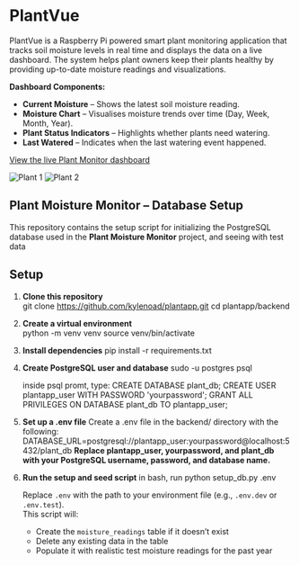 # PlantVue
PlantVue is a Raspberry Pi powered smart plant monitoring application that tracks soil moisture levels in real time and displays the data on a live dashboard. The system helps plant owners keep their plants healthy by providing up-to-date moisture readings and visualizations.

**Dashboard Components:**
- **Current Moisture** – Shows the latest soil moisture reading.  
- **Moisture Chart** – Visualises moisture trends over time (Day, Week, Month, Year).  
- **Plant Status Indicators** – Highlights whether plants need watering.  
- **Last Watered** – Indicates when the last watering event happened.

[View the live Plant Monitor dashboard](https://plantvue.netlify.app/)

![Plant 1](https://github.com/user-attachments/assets/08ac5ba7-ba06-44b1-8266-b46a5c149821)
![Plant 2](https://github.com/user-attachments/assets/7bce8b52-3fc4-4aae-bb98-7fa55d625577)



## Plant Moisture Monitor – Database Setup

This repository contains the setup script for initializing the PostgreSQL database used in the **Plant Moisture Monitor** project, and seeing with test data

## Setup

1. **Clone this repository**  
    git clone https://github.com/kylenoad/plantapp.git
    cd plantapp/backend

2. **Create a virtual environment**  
    python -m venv venv
    source venv/bin/activate

3. **Install dependencies** 
    pip install -r requirements.txt

4. **Create PostgreSQL user and database**
    sudo -u postgres psql

    inside psql promt, type:
        CREATE DATABASE plant_db;
        CREATE USER plantapp_user WITH PASSWORD 'yourpassword';
        GRANT ALL PRIVILEGES ON DATABASE plant_db TO plantapp_user;

5. **Set up a .env file** 
    Create a .env file in the backend/ directory with the following:
    DATABASE_URL=postgresql://plantapp_user:yourpassword@localhost:5432/plant_db
    **Replace plantapp_user, yourpassword, and plant_db with your PostgreSQL username, password, and database name.**

6. **Run the setup and seed script**
    in bash, run python setup_db.py .env
   
    Replace `.env` with the path to your environment file (e.g., `.env.dev` or `.env.test`).  
    This script will:
    - Create the `moisture_readings` table if it doesn’t exist
    - Delete any existing data in the table
    - Populate it with realistic test moisture readings for the past year

